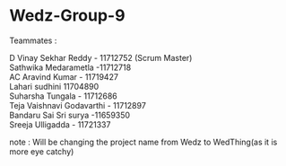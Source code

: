 # Wedz-Group-9
Teammates : 

D Vinay Sekhar Reddy - 11712752 (Scrum Master) </br>
Sathwika Medarametla -11712718</br>
AC Aravind Kumar - 11719427</br>
Lahari sudhini 11704890</br>
Suharsha Tungala - 11712686</br>
Teja Vaishnavi Godavarthi - 11712897</br>
Bandaru Sai Sri surya -11659350</br>
Sreeja Ulligadda - 11721337</br>

note : Will be changing the project name from Wedz to WedThing(as it is more eye catchy)
